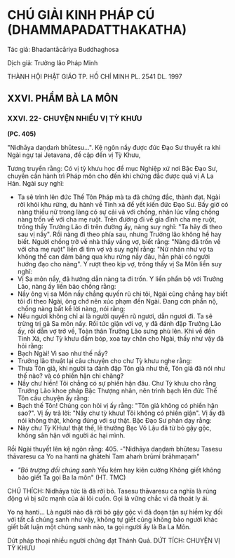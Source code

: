 # CHÚ GIẢI KINH PHÁP CÚ (DHAMMAPADATTHAKATHA)

Tác giả: Bhadantācāriya Buddhaghosa

Dịch giả: Trưởng lão Pháp Minh

THÀNH HỘI PHẬT GIÁO TP. HỒ CHÍ MINH
PL. 2541 DL. 1997

## XXVI. PHẨM BÀ LA MÔN

### XXVI. 22- CHUYỆN NHIỀU VỊ TỲ KHƯU

**(PC. 405)**

"Nidhāya daṇḍaṁ bhūtesu...". Kệ ngôn nầy được đức Đạo Sư thuyết ra khi Ngài ngự tại
Jetavana, đề cập đến vị Tỳ Khưu,

Tương truyền rằng: Có vị tỳ khưu học đề mục Nghiệp xứ nơi Bậc Đạo Sư, chuyên cần hành trì
Pháp môn cho đến khi chứng đắc được quả vị A La Hán. Ngài suy nghĩ:

- Ta sẽ trình lên đức Thế Tôn Pháp mà ta đã chứng đắc, thành đạt.
  Ngài rời khỏi khu rừng, du hành về Tinh xá để yết kiến đức Đạo Sư. Bấy giờ có nàng thiếu nữ trong làng có sự cải vã với chồng, nhân lúc vắng chồng nàng trốn về với cha mẹ ruột. Trên đường đi về gia đình cha mẹ ruột, trông thấy Trưởng Lão đi trên đường ấy, nàng suy nghĩ: "Ta hãy đi theo sau vị nầy". Rồi nàng đi theo phía sau, nhưng Trưởng lão không hề hay biết. Người chồng trở về nhà thấy vắng vợ, biết rằng: "Nàng đã trốn về với cha mẹ ruột" liền đi tìm vợ và suy nghĩ rằng: "Nữ nhân như vợ ta không thể can đảm băng qua khu rừng nầy đâu, hẳn phải có người hướng đạo cho nàng". Y rượt theo kịp vợ, trông thấy vị Sa Môn liền suy nghĩ:
- Vị Sa môn nầy, đã hướng dẫn nàng ta đi trốn.
  Y liền phẩn bộ với Trưởng Lão, nàng ấy liền bảo chồng rằng:
- Nầy ông vị sa Môn nầy chẳng quyến rũ chi tôi, Ngài cũng chẳng hay biết tôi đi theo Ngài, ông chớ nên xúc phạm đến Ngài. Đang cơn phẩn nộ, chồng nàng bất kể lời nàng, nói rằng:
- Nếu ngươi không chỉ ai là người quyến rũ ngươi, dẫn ngươi đi. Ta sẽ trừng trị gã Sa môn nầy.
  Rồi tức giận với vợ, y đã đánh đập Trưởng Lão ấy, rồi dẫn vợ trở về,
  Toàn thân Trưởng Lão sưng phù lên. Khi về đến Tinh Xá, chư Tỳ khưu đấm bóp, xoa tay chân cho Ngài, thấy như vậy đã hỏi rằng:
- Bạch Ngài! Vì sao như thế nầy?
- Trưởng lão thuật lại câu chuyện cho chư Tỳ khưu nghe rằng:
- Thưa Tôn giả, khi người ta đánh đập Tôn giả như thế, Tôn giả đã nói như thế nào? và có phiền hận chi chăng?
- Nầy chư hiền! Tôi chẳng có sự phiền hận đâu.
  Chư Tỳ khưu cho rằng Trưởng Lão khoe pháp Bậc Thượng nhân, nên trình bạch lên đức Thế
  Tôn câu chuyện ấy rằng:
- Bạch thế Tôn! Chúng con hỏi vị ấy rằng: "Tôn giả không có phiền hận sao?". Vị ấy trả lời: "Nầy chư tỳ khưu! Tôi không có phiền giận". Vị ấy đã nói không thật, không đúng với sự thật. Bậc Đạo Sư phán dạy rằng:
- Này chư Tỳ KHưu! thật thế, lẽ thường Bạc Vô Lậu đã từ bỏ gậy gộc, không sân hận với người ác hại mình.

Rồi Ngài thuyết lên kệ ngôn rằng: 405. -"Nidhāya daṇḍaṁ bhūtesu
Tasesu thāvaresu ca
Yo na hanti na ghātehi
Tam ahaṁ brūmi brāhmaṇaṁ"

- _"Bỏ trượng đối chúng sanh_
  Yếu kém hay kiên cường
  Không giết không bảo giết
  Ta gọi Ba la môn" (HT. TMC)

CHÚ THÍCH:
Nidhāya tức là đã rời bỏ.
Tasesu thāvaresu ca nghĩa là rúng động vì bị sức mạnh của ái lôi cuốn. Gọi là vững chắc vì đã thoát ly ái.

Yo na hanti... Là người nào đã rời bỏ gậy gộc vì đã đoạn tận sự hiềm kỵ đối với tất cẩ chúng sanh như vậy, không tự giết cũng không bảo người khác giết bất luận một chúng sanh nào, ta gọi người ấy là Ba La Môn.

Dứt pháp thoại nhiều người chứng đạt Thánh Quả.
DỨT TÍCH: CHUYỆN VỊ TỲ KHƯU
